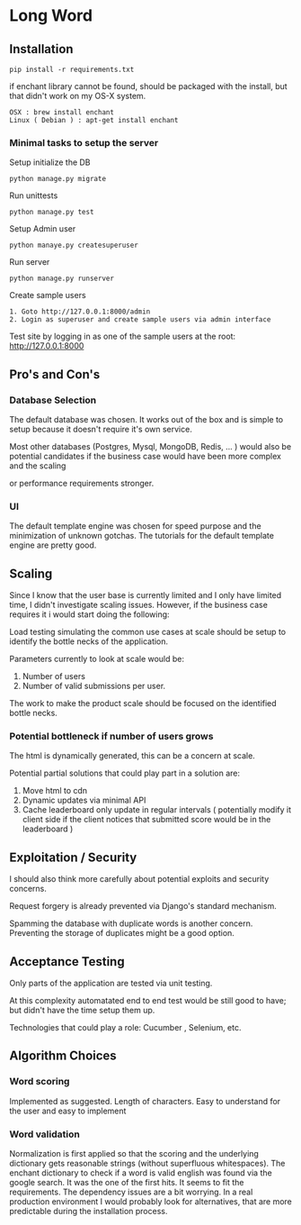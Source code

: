 # Long Word

## Installation

    pip install -r requirements.txt

if enchant library cannot be found, should be packaged with the install, but that didn't work on my OS-X system.

    OSX : brew install enchant 
    Linux ( Debian ) : apt-get install enchant

### Minimal tasks to setup the server

Setup initialize the DB

    python manage.py migrate

Run unittests

    python manage.py test

Setup Admin user

    python manaye.py createsuperuser 

Run server

    python manage.py runserver

Create sample users

    1. Goto http://127.0.0.1:8000/admin
    2. Login as superuser and create sample users via admin interface

Test site by logging in as one of the sample users at the root: http://127.0.0.1:8000

## Pro's and Con's 

### Database Selection

The default database was chosen. It works out of the box and is simple to setup because it doesn't require it's own service.

Most other databases (Postgres, Mysql, MongoDB, Redis, ... ) would also be potential candidates if the business case would have been more complex and the scaling 

or performance requirements stronger.

### UI

The default template engine was chosen for speed purpose and the minimization of unknown gotchas. The tutorials for the default template engine are pretty good.

## Scaling

Since I know that the user base is currently limited and I only have limited time, 
I didn't investigate scaling issues. However, if the business case requires it i would start doing the following: 

Load testing simulating the common use cases at scale should be setup to identify the bottle necks of the application.

Parameters currently to look at scale would be:

1. Number of users
2. Number of valid submissions per user.

The work to make the product scale should be focused on the identified bottle necks.

### Potential bottleneck if number of users grows

The html is dynamically generated, this can be a concern at scale. 

Potential partial solutions that could play part in a solution are:

1. Move html to cdn
2. Dynamic updates via minimal API
3. Cache leaderboard only update in regular intervals ( potentially modify it client side if the client notices that submitted score would be in the leaderboard )

## Exploitation / Security

I should also think more carefully about potential exploits and security concerns.

Request forgery is already prevented via Django's standard mechanism.

Spamming the database with duplicate words is another concern. Preventing the storage of duplicates might be a good option.

## Acceptance Testing

Only parts of the application are tested via unit testing.

At this complexity automatated end to end test would be still good to have; but didn't have the time setup them up. 

Technologies that could play a role: Cucumber , Selenium, etc.

## Algorithm Choices

### Word scoring

Implemented as suggested. Length of characters. Easy to understand for the user and easy to implement

### Word validation

Normalization is first applied so that the scoring and the underlying dictionary gets reasonable strings (without superfluous whitespaces).
The enchant dictionary to check if a word is valid english was found via the google search. It was the one of the first hits.
It seems to fit the requirements. The dependency issues are a bit worrying. In a real production environment I would probably look for alternatives,
that are more predictable during the installation process.

